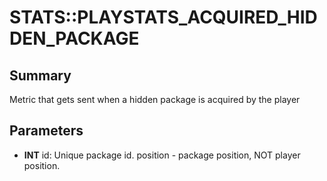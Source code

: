 # STATS::PLAYSTATS_ACQUIRED_HIDDEN_PACKAGE

## Summary
Metric that gets sent when a hidden package is acquired by the player

## Parameters
* **INT** id:
Unique package id.
position - package position, NOT player position.